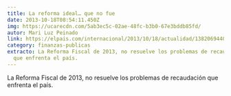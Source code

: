 ```yaml
---
title: La reforma ideal… que no fue
date: 2013-10-18T08:54:11.450Z
img: https://ucarecdn.com/5ab3ec5c-02ae-48fc-b3b0-67e3bddb85fd/
autor: Mari Luz Peinado
link: https://elpais.com/internacional/2013/10/18/actualidad/1382069440_656178.html
category: finanzas-publicas
extracto: La Reforma Fiscal de 2013, no resuelve los problemas de recaudación
  que enfrenta el país.
---
```

La Reforma Fiscal de 2013, no resuelve los problemas de recaudación que enfrenta el país.
